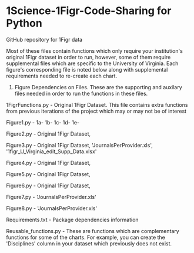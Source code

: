 # 1Science-1Figr-Code-Sharing for Python


GitHub repository for 1Figr data


Most of these files contain functions which only require your institution's original 1Figr dataset in order to run, however, 
some of them require supplemental files which are specific to the University of Virginia. Each figure's corresponding file is noted below along with supplemental requirements needed to re-create each chart.


1. Figure Dependencies on Files. These are the supporting and auxilary files needed in order to run the functions in these 
files.

  1FigrFunctions.py - Original 1Figr Dataset. This file contains extra functions from previous iterations of the project which 
may or may not be of interest
  
  Figure1.py -  1a-
                1b-
                1c-
                1d-
                1e-
  
  Figure2.py - Original 1Figr Dataset, 
  
  Figure3.py - Original 1Figr Dataset, 'JournalsPerProvider.xls', '1figr_U_Virginia_edit_Supp_Data.xlsx'
  
  Figure4.py - Original 1Figr Dataset, 
  
  Figure5.py - Original 1Figr Dataset, 
  
  Figure6.py - Original 1Figr Dataset, 
  
  Figure7.py - 'JournalsPerProvider.xls'
  
  Figure8.py - 'JournalsPerProvider.xls'
  
  Requirements.txt - Package dependencies information
  
  Reusable_functions.py - These are functions which are complementary functions for some of the charts. For example, you can create the 'Disciplines' column in your dataset which previously does not exist. 
